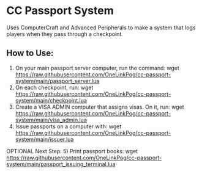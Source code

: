 # CC Passport System
Uses ComputerCraft and Advanced Peripherals to make a system that logs players when they pass through a checkpoint.

## How to Use:
1) On your main passport server computer, run the command: wget https://raw.githubusercontent.com/OneLinkPog/cc-passport-system/main/passport_server.lua
2) On each checkpoint, run: wget https://raw.githubusercontent.com/OneLinkPog/cc-passport-system/main/checkpoint.lua
3) Create a VISA ADMIN computer that assigns visas. On it, run: wget https://raw.githubusercontent.com/OneLinkPog/cc-passport-system/main/visa_admin.lua
4) Issue passports on a computer with: wget https://raw.githubusercontent.com/OneLinkPog/cc-passport-system/main/issuer.lua

OPTIONAL Next Step:
5) Print passport books: wget https://raw.githubusercontent.com/OneLinkPog/cc-passport-system/main/passport_issuing_terminal.lua
